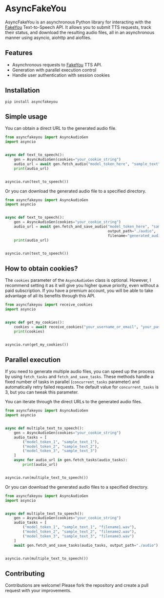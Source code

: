 # AsyncFakeYou
AsyncFakeYou is an asynchronous Python library for interacting with the [FakeYou](https://fakeyou.com) Text-to-Speech API. It allows you to submit TTS requests, track their status, and download the resulting audio files, all in an asynchronous manner using asyncio, aiohttp and aiofiles.

## Features
* Asynchronous requests to [FakeYou](https://fakeyou.com) TTS API.
* Generation with parallel execution control
* Handle user authentication with session cookies

## Installation
```
pip install asyncfakeyou
```
## Simple usage
You can obtain a direct URL to the generated audio file.

```python
from asyncfakeyou import AsyncAudioGen
import asyncio


async def text_to_speech():
    gen = AsyncAudioGen(cookies="your_cookie_string")
    audio_url = await gen.fetch_audio("model_token_here", "sample_text")
    print(audio_url)


asyncio.run(text_to_speech())
```
Or you can download the generated audio file to a specified directory.

```python
from asyncfakeyou import AsyncAudioGen
import asyncio


async def text_to_speech():
    gen = AsyncAudioGen(cookies="your_cookie_string")
    audio_url = await gen.fetch_and_save_audio("model_token_here", "sample_text",
                                               output_path="./audio",
                                               filename="generated_audio.wav")
    print(audio_url)


asyncio.run(text_to_speech())
```

## How to obtain cookies?

The `cookies` parameter of the `AsyncAudioGen` class is optional. However, I recommend setting it as it will give you higher queue priority, even without a paid subscription. If you have a premium account, you will be able to take advantage of all its benefits through this API.

```python
from asyncfakeyou import receive_cookies
import asyncio


async def get_my_cookies():
    cookies = await receive_cookies("your_username_or_email", "your_password")
    print(cookies)


asyncio.run(get_my_cookies())
```
## Parallel execution

If you need to generate multiple audio files, you can speed up the process by using `fetch_tasks` and `fetch_and_save_tasks`. These methods handle a fixed number of tasks in parallel (`concurrent_tasks` parameter) and automatically retry failed requests. The default value for `concurrent_tasks` is 3, but you can tweak this parameter.

You can iterate through the direct URLs to the generated audio files.

```python
from asyncfakeyou import AsyncAudioGen
import asyncio


async def multiple_text_to_speech():
    gen = AsyncAudioGen(cookies="your_cookie_string")
    audio_tasks = [
        ("model_token_1", "sample_text_1"),
        ("model_token_2", "sample_text_2"),
        ("model_token_3", "sample_text_3")
    ]
    async for audio_url in gen.fetch_tasks(audio_tasks):
        print(audio_url)


asyncio.run(multiple_text_to_speech())
```
Or you can download the generated audio files to a specified directory.

```python
from asyncfakeyou import AsyncAudioGen
import asyncio


async def multiple_text_to_speech():
    gen = AsyncAudioGen(cookies="your_cookie_string")
    audio_tasks = [
        ("model_token_1", "sample_text_1", "filename1.wav"),
        ("model_token_2", "sample_text_2", "filename2.wav"),
        ("model_token_3", "sample_text_3", "filename3.wav")
    ]
    await gen.fetch_and_save_tasks(audio_tasks, output_path="./audio")


asyncio.run(multiple_text_to_speech())
```
## Contributing
Contributions are welcome! Please fork the repository and create a pull request with your improvements.
